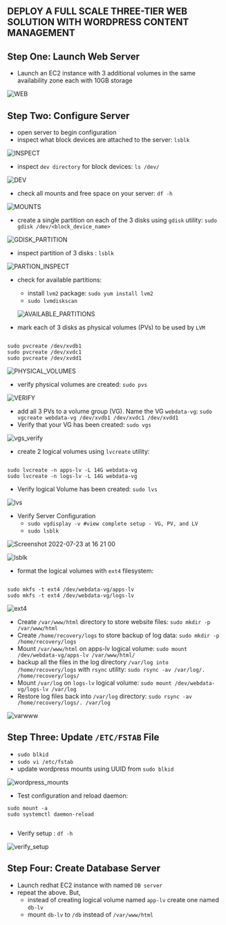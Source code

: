 ## DEPLOY A FULL SCALE THREE-TIER WEB SOLUTION WITH WORDPRESS CONTENT MANAGEMENT
## Step One: Launch Web Server

- Launch an EC2 instance with 3 additional volumes in the same availability zone each with 10GB storage

![WEB](https://user-images.githubusercontent.com/92983658/180609006-7764b76d-4760-4e84-9a76-b395431e49cf.png)


## Step Two: Configure Server

- open server to begin configuration
- inspect what block devices are attached to the server: `lsblk`

![INSPECT](https://user-images.githubusercontent.com/92983658/180609155-67e8fe46-3b1e-481b-a271-5480802a2bdb.png)

- inspect `dev directory` for block devices: `ls /dev/`

![DEV](https://user-images.githubusercontent.com/92983658/180609271-a8a5146f-b07d-4a4f-9e39-761faecae61e.png)

- check all mounts and free space on your server: `df -h`

![MOUNTS](https://user-images.githubusercontent.com/92983658/180609340-60b74ea4-241c-4e60-8935-068f6e7c87dd.png)

- create a single partition on each of the 3 disks using `gdisk` utility: `sudo gdisk /dev/<block_device_name>`

![GDISK_PARTITION](https://user-images.githubusercontent.com/92983658/180610434-df89f9a3-6fb6-4c3d-ad93-bdd9e00f76fd.png)


- inspect partition of 3 disks : `lsblk`

![PARTION_INSPECT](https://user-images.githubusercontent.com/92983658/180610485-94108938-70a6-428a-91aa-15ccd7166237.png)

- check for available partitions:
  - install `lvm2` package: `sudo yum install lvm2`
  - `sudo lvmdiskscan`
  
  ![AVAILABLE_PARTITIONS](https://user-images.githubusercontent.com/92983658/180610617-efb3238e-5036-4128-baea-c224ca16fb30.png)

- mark each of 3 disks as physical volumes (PVs) to be used by `LVM`
```

sudo pvcreate /dev/xvdb1
sudo pvcreate /dev/xvdc1
sudo pvcreate /dev/xvdd1

```

![PHYSICAL_VOLUMES](https://user-images.githubusercontent.com/92983658/180610720-7b9826e4-c9aa-485a-bc97-8343d3c1c91f.png)

- verify physical volumes are created: `sudo pvs`

![VERIFY](https://user-images.githubusercontent.com/92983658/180610775-e68188c4-f6bb-4697-8ebd-b0baa705d894.png)

- add all 3 PVs to a volume group (VG). Name the VG `webdata-vg`: `sudo vgcreate webdata-vg /dev/xvdb1 /dev/xvdc1 /dev/xvdd1`
- Verify that your VG has been created: `sudo vgs`

![vgs_verify](https://user-images.githubusercontent.com/92983658/180611044-6e565d8a-bf48-491e-a2de-49c6b36d8b85.png)

- create 2 logical volumes using `lvcreate` utility: 
```

sudo lvcreate -n apps-lv -L 14G webdata-vg
sudo lvcreate -n logs-lv -L 14G webdata-vg

```

- Verify logical Volume has been created: `sudo lvs`

![lvs](https://user-images.githubusercontent.com/92983658/180611205-d0a6f616-83f0-4c68-9330-11eb139794e5.png)

- Verify Server Configuration
  - `sudo vgdisplay -v #view complete setup - VG, PV, and LV`
  - `sudo lsblk` 

![Screenshot 2022-07-23 at 16 21 00](https://user-images.githubusercontent.com/92983658/180611426-1833cd8b-0889-43ba-9c45-5dd30aee1418.png)

![lsblk](https://user-images.githubusercontent.com/92983658/180611431-338436fd-2beb-41cf-8068-f28dc5245f2b.png)

- format the logical volumes with `ext4` filesystem: 
```

sudo mkfs -t ext4 /dev/webdata-vg/apps-lv
sudo mkfs -t ext4 /dev/webdata-vg/logs-lv

```

![ext4](https://user-images.githubusercontent.com/92983658/180611561-33963592-9463-4f29-87fe-3f353a25115e.png)

- Create `/var/www/html` directory to store website files: `sudo mkdir -p /var/www/html`
- Create `/home/recovery/logs` to store backup of log data: `sudo mkdir -p /home/recovery/logs`
- Mount `/var/www/html` on apps-lv logical volume: `sudo mount /dev/webdata-vg/apps-lv /var/www/html/`
- backup all the files in the log directory `/var/log into /home/recovery/logs` with `rsync` utility: `sudo rsync -av /var/log/. /home/recovery/logs/`
-  Mount `/var/log` on `logs-lv` logical volume: `sudo mount /dev/webdata-vg/logs-lv /var/log`
-  Restore log files back into `/var/log` directory: `sudo rsync -av /home/recovery/logs/. /var/log`

![varwww](https://user-images.githubusercontent.com/92983658/180612044-93220e45-3ae2-4772-ab63-14af1c74b854.png)


## Step Three: Update `/ETC/FSTAB` File

-  `sudo blkid`
-  `sudo vi /etc/fstab`
  - update wordpress mounts using UUID from `sudo blkid`  

![wordpress_mounts](https://user-images.githubusercontent.com/92983658/180612756-dbc8a7d6-e28a-462e-a2db-14dedd43f1fe.png)

- Test configuration and reload daemon:
```
sudo mount -a
sudo systemctl daemon-reload
 
```

- Verify setup : `df -h`

![verify_setup](https://user-images.githubusercontent.com/92983658/180612888-e62e08c5-6ab3-479d-9646-0619b76d91b5.png)


## Step Four: Create Database Server
- Launch redhat EC2 instance with named `DB server`
- repeat the above. But,
  - instead of creating logical volume named `app-lv` create one named `db-lv`
  - mount `db-lv` to `/db` instead of `/var/www/html` 

